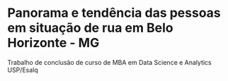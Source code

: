 # Panorama e tendência das pessoas em situação de rua em Belo Horizonte - MG
Trabalho de conclusão de curso de MBA em Data Science e Analytics USP/Esalq
